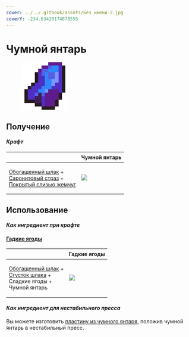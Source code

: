 ```yaml
---
cover: ../../.gitbook/assets/Без имени-2.jpg
coverY: -234.63428174878555
---
```


# Чумной янтарь

<figure><img src="../../.gitbook/assets/plague_amber_128.png" alt=""><figcaption></figcaption></figure>

## Получение

#### _Крафт_

| ㅤ                                                                                                                                                                                            | Чумной янтарь                                                 |
| -------------------------------------------------------------------------------------------------------------------------------------------------------------------------------------------- | ------------------------------------------------------------- |
| <p><a href="obogashennyi-shlak.md">Обогащенный шлак</a> +<br><a href="saronitovyi-straz.md">Саронитовый страз</a> + <br><a href="pokrytyi-slizyu-zhemchug.md">Покрытый слизью жемчуг</a></p> | ![](../../.gitbook/assets/miko\_custom\_plague\_amber\_0.png) |

## Использование

#### _Как ингредиент при крафте_

#### [Гадкие ягоды](chumnoi-yantar.md#gadkie-yagody)

| ㅤ                                                                                                                                                    | Гадкие ягоды                                                      |
| ---------------------------------------------------------------------------------------------------------------------------------------------------- | ----------------------------------------------------------------- |
| <p><a href="obogashennyi-shlak.md">Обогащенный шлак</a> +<br><a href="sgustok-shlaka.md">Сгусток шлака</a> +<br>Сладкие ягоды +<br>Чумной янтарь</p> | ![](../../.gitbook/assets/miko\_custom\_disgusting\_berry\_0.png) |

#### _Как ингредиент для нестабильного пресса_

Вы можете изготовить [пластину из чумного янтаря](plastina-iz-chumnogo-yantarya.md), положив чумной янтарь в нестабильный пресс.
